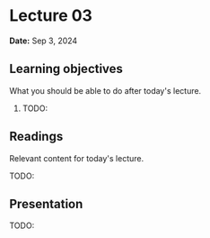 # Lecture 03

**Date:** Sep 3, 2024

## Learning objectives

What you should be able to do after today's lecture.

1.  TODO:

## Readings

Relevant content for today's lecture.

TODO:

## Presentation

TODO:
